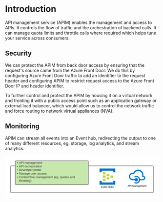 # Introduction

API management service (APIM) enables the management and access to APIs. It controls the flow of traffic and the orchestration of backend calls. It can manage quota limits and throttle calls where required which helps tune your service across consumers.

## Security

We can protect the APIM from back door access by ensuring that the request's source came from the Azure Front Door. We do this by configuring Azure Front Door traffic to add an identifier to the request header and configuring APIM to restrict request access to the Azure Front Door IP and header identifier.

To further control and protect the APIM by housing it on a virtual network and fronting it with a public access point such as an application gateway or external load balancer, which would allow us to control the network traffic and force routing to network virtual appliances (NVA).

## Monitoring

APIM can stream all events into an Event hub, redirecting the output to one of many different resources, eg. storage, log analytics, and stream analytics.

![apim](.images/azure/apim.png)